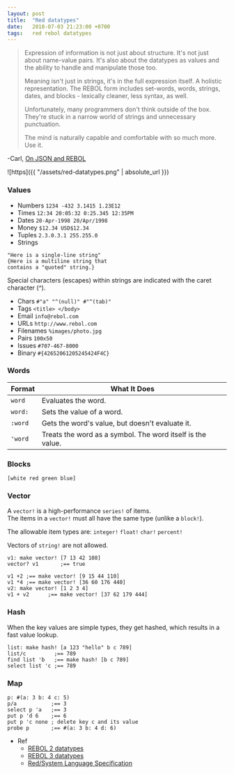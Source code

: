 ```yaml
---
layout: post
title:  "Red datatypes"
date:   2018-07-03 21:23:00 +0700
tags:   red rebol datatypes
---
```


> Expression of information is not just about structure. It's not just about name-value pairs. It's also about the datatypes as values and the ability to handle and manipulate those too.
>
> Meaning isn't just in strings, it's in the full expression itself. A holistic representation. The REBOL form includes set-words, words, strings, dates, and blocks - lexically cleaner, less syntax, as well.
>
> Unfortunately, many programmers don't think outside of the box. They're stuck in a narrow world of strings and unnecessary punctuation.
>
> The mind is naturally capable and comfortable with so much more. Use it.

-Carl, [On JSON and REBOL](http://www.rebol.com/article/0522.html)

![https]({{ "/assets/red-datatypes.png" | absolute_url }})

### Values
- Numbers `1234 -432 3.1415 1.23E12`
- Times `12:34 20:05:32 0:25.345 12:35PM`
- Dates `20-Apr-1998 20/Apr/1998`
- Money `$12.34 USD$12.34`
- Tuples `2.3.0.3.1 255.255.0`
- Strings
```
"Here is a single-line string"
{Here is a multiline string that
contains a "quoted" string.}
```
Special characters (escapes) within strings are indicated with the caret character (^).
- Chars `#"a" "^(null)" #"^(tab)"`
- Tags `<title> </body>`
- Email `info@rebol.com`
- URLs `http://www.rebol.com`
- Filenames `%images/photo.jpg`
- Pairs `100x50`
- Issues `#707-467-8000`
- Binary `#{42652061205245424F4C}`

### Words

| Format  | What It Does |
| ------- | ------------ |
| `word`    | Evaluates the word.  |
| `word:`   | Sets the value of a word.  |
| `:word`   | Gets the word's value, but doesn't evaluate it.  |
| `'word`   | Treats the word as a symbol. The word itself is the value.  |

### Blocks
`[white red green blue]`

### Vector
A `vector!` is a high-performance `series!` of items.  
The items in a `vector!` must all have the same type (unlike a `block!`).

The allowable item types are: `integer!` `float!` `char!` `percent!`

Vectors of `string!` are not allowed.

```
v1: make vector! [7 13 42 108]
vector? v1       ;== true

v1 +2 ;== make vector! [9 15 44 110]
v1 *4 ;== make vector! [36 60 176 440]
v2: make vector! [1 2 3 4]
v1 + v2      ;== make vector! [37 62 179 444]
```

### Hash
When the key values are simple types, they get hashed, which results in a fast value lookup.

```
list: make hash! [a 123 "hello" b c 789]
list/c         ;== 789
find list 'b   ;== make hash! [b c 789]
select list 'c ;== 789
```

### Map
```
p: #(a: 3 b: 4 c: 5)
p/a           ;== 3
select p 'a   ;== 3
put p 'd 6    ;== 6
put p 'c none ; delete key c and its value 
probe p       ;== #(a: 3 b: 4 d: 6)

```
- Ref
  + [REBOL 2 datatypes](http://www.rebol.com/docs/core23/rebolcore-16.html)
  + [REBOL 3 datatypes](http://www.rebol.com/r3/docs/datatypes.html)
  + [Red/System Language Specification](https://static.red-lang.org/red-system-specs.html)
